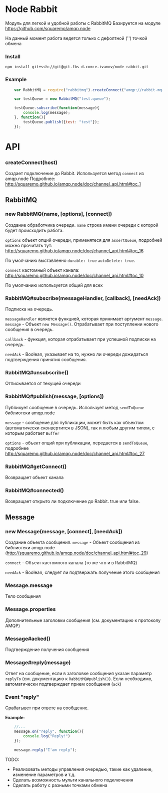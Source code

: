# Node Rabbit

Модуль для легкой и удобной работы с RabbitMQ
Базируется на модуле https://github.com/squaremo/amqp.node

На данный момент работа ведется только с дефолтной ('') точкой обмена

### Install

`npm install git+ssh://git@git.fbs-d.com:e.ivanov/node-rabbit.git`

### Example

```javascript
    var RabbitMQ = require("rabbitmq").createConnect("amqp://rabbit-mq-host").RabbitMQ;

    var testQueue = new RabbitMQ("test.queue");

    testQueue.subscribe(function(message){
        console.log(message);
    }, function(){
        testQueue.publish({test: "test"});
    });

```

# API

### createConnect(host)
Создает подключение до Rabbit. Используется метод `connect` из amqp.node
Подробнее: http://squaremo.github.io/amqp.node/doc/channel_api.html#toc_1

## RabbitMQ

### new RabbitMQ(name, [options], [connect])
Создание обработчика очереди. `name` строка имени очереди с которой будет происходить работа.

`options` объект опций очереди, применятеся для `assertQueue`, подробней можно прочитать тут: http://squaremo.github.io/amqp.node/doc/channel_api.html#toc_16

По умолчанию выставленно `durable: true` `autoDelete: true`.

`connect` кастомный объект канала: http://squaremo.github.io/amqp.node/doc/channel_api.html#toc_10

По умолчанию используется общий для всех

### RabbitMQ#subscribe(messageHandler, [callback], [needAck])
Подписка на очередь.

`messageHandler` является функцией, которая принимает аргумент `message`. `message` - Объект `new Message()`. Отрабатывает при поступлении нового сообщения в очередь.

`callback` - функция, которая отрабатывает при успешной подписки на очередь.

`needAck` - Boolean, указывает на то, нужно ли очереди дожидаться подтверждения принятия сообщения.

### RabbitMQ#unsubscribe()
Отписывается от текущей очереди

### RabbitMQ#publish(message, [options])
Публикует сообщение в очередь.
Использует метод `sendToQueue` библиотеки amqp.node

`message` - сообщение для публикации, может быть как объектом (автоматически сконвертится в JSON), так и любым другим типом, с которым работает `Buffer`

`options` - объект опций при публикации, передается в `sendToQueue`, подробнее http://squaremo.github.io/amqp.node/doc/channel_api.html#toc_27

### RabbitMQ#getConnect()
Возвращает объект канала

### RabbitMQ#connected()
Возвращает открыто ли подключение до Rabbit. true или false.

## Message

### new Message(message, [connect], [needAck])
Создание объекта сообщения.
`message` - Объект сообщения из библиотеки amqp.node  (http://squaremo.github.io/amqp.node/doc/channel_api.html#toc_29)

`connect` - Объект кастомного канала (то же что и в RabbitMQ)

`needAck` - Boolean, следует ли подтвержать получение этого сообщения

### Message.message
Тело сообщения

### Message.properties
Дополнительные заголовки сообщения (см. документацию к протоколу AMQP)

### Message#acked()
Подтверждение получения сообщения

### Message#reply(message)
Ответ на сообщение, если в заголовке сообщения указан параметр `replyTo` (см. документацию к `RabbitMQ#publish()`). Если необходимо, автоматически подтверждает прием сообщения (`ack`)

### Event "reply"
Срабатывет при ответе на сообщение.

__Example__:
```javascript
    //...
    message.on("reply", function(){
        console.log("Reply!")
    });

    message.reply("I'am reply");
```

TODO:
* Реализовать методы управления очередью, такие как удаление, изменение параметров и т.д.
* Сделать возможность мульти канального подключения
* Сделать работу с разными точками обмена